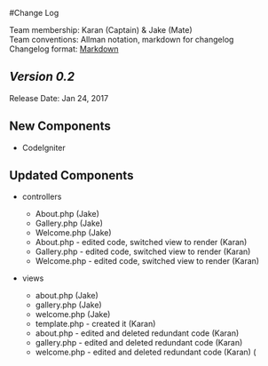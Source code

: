 #Change Log

Team membership:  Karan (Captain) & Jake (Mate)  
Team conventions: Allman notation, markdown for changelog  
Changelog format: [Markdown](https://github.com/adam-p/markdown-here/wiki/Markdown-Cheatsheet) 

## *Version 0.2*

Release Date: Jan 24, 2017

## New Components

-   CodeIgniter
    
## Updated Components

-   controllers

    -   About.php (Jake)
    -   Gallery.php (Jake)
    -   Welcome.php (Jake)
    -   About.php - edited code, switched view to render (Karan)
    -   Gallery.php - edited code, switched view to render (Karan)
    -   Welcome.php - edited code, switched view to render (Karan)

-   views

    -   about.php (Jake)
    -   gallery.php (Jake)
    -   welcome.php (Jake)
    -   template.php - created it (Karan)
    -   about.php - edited and deleted redundant code (Karan)
    -   gallery.php - edited and deleted redundant code (Karan)
    -   welcome.php - edited and deleted redundant code (Karan)
(



